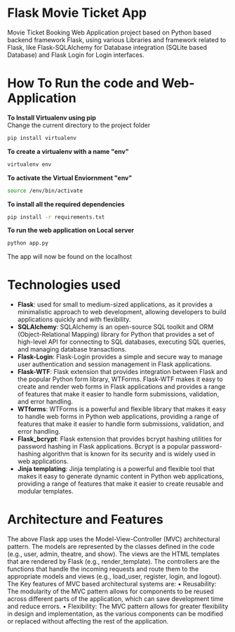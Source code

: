 # Flask Movie Ticket App

Movie Ticket Booking Web Application project based on Python based backend framework
Flask, using various Libraries and framework related to Flask, like Flask-SQLAlchemy for
Database integration (SQLite based Database) and Flask Login for Login interfaces.

# How To Run the code and Web-Application


**To Install Virtualenv using pip**<br>
Change the current directory to the project folder
```bash
pip install virtualenv
```
**To create a virtualenv with a name "env"**
```bash
virtualenv env
```
**To activate the Virtual Enviornment "env"**
``` bash 
source /env/bin/activate
```
**To install all the required dependencies** 
``` bash
pip install -r requirements.txt
```

**To run the web application on Local server**
```bash
python app.py
```
The app will now be found on the localhost


# Technologies used
* **Flask**: used for small to medium-sized applications, as it provides a minimalistic approach to web development, allowing developers to build applications quickly and with flexibility.
* **SQLAlchemy**: SQLAlchemy is an open-source SQL toolkit and ORM (Object-Relational Mapping) library for Python that provides a set of high-level API for connecting to SQL databases, executing SQL queries, and managing database transactions.
* **Flask-Login**: Flask-Login provides a simple and secure way to manage user authentication and session management in Flask applications.
* **Flask-WTF**: Flask extension that provides integration between Flask and the popular Python form library, WTForms. Flask-WTF makes it easy to create and render web forms in Flask applications and provides a range of features that make it easier to handle form submissions, validation, and error handling.
* **WTforms**: WTForms is a powerful and flexible library that makes it easy to handle web forms in Python web applications, providing a range of features that make it easier to handle form submissions, validation, and error handling.
* **Flask_bcrypt**: Flask extension that provides bcrypt hashing utilities for password hashing in Flask applications. Bcrypt is a popular password-hashing algorithm that is known for its security and is widely used in web applications.
* **Jinja templating**: Jinja templating is a powerful and flexible tool that makes it easy to generate dynamic content in Python web applications, providing a range of features that make it easier to create reusable and modular templates.
# Architecture and Features
The above Flask app uses the Model-View-Controller (MVC) architectural pattern. The
models are represented by the classes defined in the code (e.g., user, admin, theatre, and
show). The views are the HTML templates that are rendered by Flask (e.g., render_template).
The controllers are the functions that handle the incoming requests and route them to the
appropriate models and views (e.g., load_user, register, login, and logout). The Key features
of MVC based architectural systems are:
• Reusability: The modularity of the MVC pattern allows for components to be reused
across different parts of the application, which can save development time and reduce
errors.
• Flexibility: The MVC pattern allows for greater flexibility in design and implementation,
as the various components can be modified or replaced without affecting the rest of the
application.
